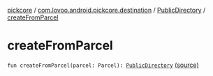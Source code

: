[pickcore](../../index.md) / [com.lovoo.android.pickcore.destination](../index.md) / [PublicDirectory](index.md) / [createFromParcel](./create-from-parcel.md)

# createFromParcel

`fun createFromParcel(parcel: Parcel): `[`PublicDirectory`](index.md) [(source)](https://github.com/lovoo/android-pickpic/blob/master/pickcore/pickcore/src/main/kotlin/com/lovoo/android/pickcore/destination/PublicDirectory.kt#L55)